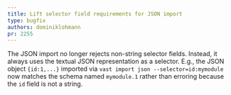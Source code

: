 ```yaml
---
title: Lift selector field requirements for JSON import
type: bugfix
authors: dominiklohmann
pr: 2255
---
```


The JSON import no longer rejects non-string selector fields. Instead, it always
uses the textual JSON representation as a selector. E.g., the JSON object
`{id:1,...}` imported via `vast import json --selector=id:mymodule` now matches
the schema named `mymodule.1` rather than erroring because the `id` field is not
a string.
